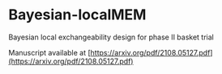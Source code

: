 # Bayesian-localMEM
Bayesian local exchangeability design for phase II basket trial

Manuscript available at [https://arxiv.org/pdf/2108.05127.pdf](https://arxiv.org/pdf/2108.05127.pdf)

